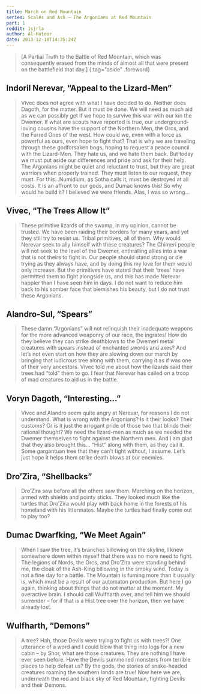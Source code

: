 ```yaml
---
title: March on Red Mountain
series: Scales and Ash – The Argonians at Red Mountain
part: 1
reddit: 1sjrla
author: Al-Hatoor
date: 2013-12-10T14:35:24Z
---
```


> \[A Partial Truth to the Battle of Red Mountain, which was consequently erased
> from the minds of almost all that were present on the battlefield that day.\]
{:tag="aside" .foreword}

## Indoril Nerevar, “Appeal to the Lizard-Men”

> Vivec does not agree with what I have decided to do. Neither does Dagoth, for
> the matter. But it must be done. We will need as much aid as we can possibly
> get if we hope to survive this war with our kin the Dwemer. If what are scouts
> have reported is true, our underground-loving cousins have the support of the
> Northern Men, the Orcs, and the Furred Ones of the west. How could we, even
> with a force as powerful as ours, even hope to fight that? That is why we are
> traveling through these godforsaken bogs, hoping to request a peace council
> with the Lizard-Men. They hate us, and we hate them back. But today we must
> put aside our differences and pride and ask for their help. The Argonians
> might be quiet and reluctant to trust, but they are great warriors when
> properly trained. They must listen to our request, they must. For
> this…Numidium, as Sotha calls it, must be destroyed at all costs. It is an
> affront to our gods, and Dumac knows this! So why would he build it? I
> believed we were friends. Alas, I was so wrong…

## Vivec, “The Trees Allow It”

> These primitive lizards of the swamp, in my opinion, cannot be trusted. We
> have been raiding their borders for many years, and yet they still try to
> resist us. Tribal primitives, all of them. Why would Nerevar seek to ally
> himself with these creatures? The Chimeri people will not seek to the level of
> the Dwemer, enthralling allies into a war that is not theirs to fight in. Our
> people should stand strong or die trying as they always have, and by doing
> this my love for them would only increase. But the primitives have stated that
> their ‘trees’ have permitted them to fight alongside us, and this has made
> Nerevar happier than I have seen him in days. I do not want to reduce him back
> to his somber face that blemishes his beauty, but I do not trust these
> Argonians.

## Alandro-Sul, “Spears”

> These damn “Argonians” will not relinquish their inadequate weapons for the
> more advanced weaponry of our race, the ingrates! How do they believe they can
> strike deathblows to the Dwemeri metal creatures with spears instead of
> enchanted swords and axes? And let’s not even start on how they are slowing
> down our march by bringing that ludicrous tree along with them, carrying it as
> if was one of their very ancestors. Vivec told me about how the lizards said
> their trees had “told” them to go. I fear that Nerevar has called on a troop
> of mad creatures to aid us in the battle.

## Voryn Dagoth, “Interesting…”

> Vivec and Alandro seem quite angry at Nerevar, for reasons I do not
> understand. What is wrong with the Argonians? Is it their looks? Their
> customs? Or is it just the arrogant pride of those two that blinds their
> rational thought? We need the lizard-men as much as we needed the Dwemer
> themselves to fight against the Northern men. And I am glad that they also
> brought this… “Hist” along with them, as they call it. Some gargantuan tree
> that they can’t fight without, I assume. Let’s just hope it helps them strike
> death blows at our enemies.

## Dro’Zira, “Shellbacks”

> Dro’Zira saw before all the others saw them. Marching on the horizon, armed
> with shields and pointy sticks. They looked much like the turtles that
> Dro’Zira would play with back home in the forests of his homeland with his
> littermates. Maybe the turtles had finally come out to play too?

## Dumac Dwarfking, “We Meet Again”

> When I saw the tree, it’s branches billowing on the skyline, I knew somewhere
> down within myself that there was no more need to fight. The legions of Nords,
> the Orcs, and Dro’Zira were standing behind me, the cloak of the Ash-King
> billowing in the smoky wind. Today is not a fine day for a battle. The
> Mountain is fuming more than it usually is, which must be a result of our
> automaton production. But here I go again, thinking about things that do not
> matter at the moment. My overactive brain. I should call Wulfharth over, and
> tell him we should surrender – for if that is a Hist tree over the horizon,
> then we have already lost.

## Wulfharth, “Demons”

> A tree? Hah, those Devils were trying to fight us with trees?! One utterance
> of a word and I could blow that thing into logs for a new cabin – by Shor,
> what are those creatures. They are nothing I have ever seen before. Have the
> Devils summoned monsters from terrible places to help defeat us? By the gods,
> the stories of snake-headed creatures roaming the southern lands are true! Now
> here we are, underneath the red and black sky of Red Mountain, fighting Devils
> and their Demons.
